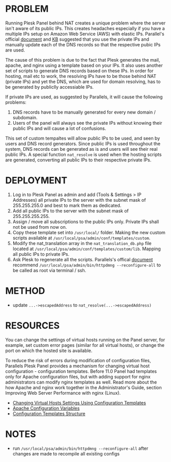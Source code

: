 PROBLEM
=======
Running Plesk Panel behind NAT creates a unique problem where the server isn't aware of its public IPs. This creates headaches especially if you have a multiple IPs setup on Amazon Web Service (AWS) with elastic IPs. Parallel's official [document](http://download1.parallels.com/Plesk/PP11/11.5/Doc/en-US/online/plesk-administrator-guide/index.htm?fileName=64949.htm) and [KB](http://kb.parallels.com/1984) suggested that you use the private IPs and manually update each of the DNS records so that the respective pubic IPs are used.

The cause of this problem is due to the fact that Plesk generates the mail, apache, and nginx using a template based on your IPs. It also uses another set of scripts to generate DNS records based on these IPs. In order for hosting, mail etc to work, the resolving IPs have to be those behind NAT (private IPs) and yet the DNS, which are used for domain resolving, has to be generated by publiclly accessiable IPs.

If private IPs are used, as suggested by Parallels, it will cause the following problems:

1. DNS records have to be manually generated for every new domain / subdomain.
2. Users of the panel will always see the private IPs without knowing their public IPs and will cause a lot of confusions.

This set of custom tempaltes will allow public IPs to be used, and seen by users and DNS record generators. Since public IPs is used throughout the system, DNS records can be generated as is and users will see their real public IPs. A special function ```nat_resolve``` is used when the hosting scripts are generated, converting all public IPs to their respective private IPs.

DEPLOYMENT
==========
1. Log in to Plesk Panel as admin and add (Tools & Settings > IP Addresses) all private IPs to the server with the subnet mask of 255.255.255.0 and best to mark them as dedicated.
2. Add all public IPs to the server with the subnet mask of 255.255.255.255.
3. Assign / move all subscriptions to the public IPs only. Private IPs shall not be used from now on.
4. Copy these template set into ```/usr/local/``` folder. Making the new custom scripts available at ```/usr/local/psa/admin/conf/templates/custom```.
5. Modify the nat_translation array in the ```nat_translation_db.php``` file located at ```/usr/local/psa/admin/conf/templates/custom/lib```. Mapping all public IPs to private IPs.
6. Ask Plesk to regenerate all the scripts. Parallels's offical [document](http://download1.parallels.com/Plesk/PP11/11.0/Doc/en-US/online/plesk-linux-advanced-administration-guide/index.htm?fileName=68693.htm) recommend ```/usr/local/psa/admin/bin/httpdmng --reconfigure-all``` to be called as root via terminal / ssh.

METHOD
======
* update ```...->escapedAddress``` to ```nat_resolve(...->escapedAddress)```

RESOURCES
=========
You can change the settings of virtual hosts running on the Panel server, for example, set custom error pages (similar for all virtual hosts), or change the port on which the hosted site is available.

To reduce the risk of errors during modification of configuration files, Parallels Plesk Panel provides a mechanism for changing virtual host configuration - configuration templates. Before 11.0 Panel had templates only for Apache configuration files, but with adding support for nginx administrators can modify nginx templates as well. Read more about the how Apache and nginx work together in the Administrator's Guide, section Improving Web Server Performance with nginx (Linux).

* [Changing Virtual Hosts Settings Using Configuration Templates](http://download1.parallels.com/Plesk/PP11/11.0/Doc/en-US/online/plesk-linux-advanced-administration-guide/index.htm?fileName=68693.htm)
* [Apache Configuration Variables](http://download1.parallels.com/Plesk/PP11/11.0/Doc/en-US/online/plesk-linux-advanced-administration-guide/index.htm?fileName=68713.htm)
* [Configuration Templates Structure](http://download1.parallels.com/Plesk/PP11/11.0/Doc/en-US/online/plesk-linux-advanced-administration-guide/index.htm?fileName=68820.htm)

NOTES
=====
* run ```/usr/local/psa/admin/bin/httpdmng --reconfigure-all``` after changes are made to recompile all existing configs